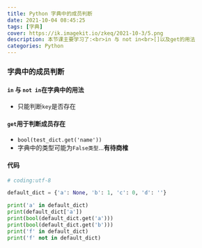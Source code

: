```yaml
---
title: Python 字典中的成员判断
date: 2021-10-04 08:45:25
tags: [字典]
cover: https://ik.imagekit.io/zkeq/2021-10-3/5.png
description: 本节课主要学习了:<br>in 与 not in<br>[]以及get的用法
categories: Python
---
```


### 字典中的成员判断

#### `in` 与 `not in`在字典中的用法

- 只能判断`key`是否存在

#### `get`用于判断成员存在

- `bool(test_dict.get('name'))`
- 字典中的类型可能为`False类型`...**有待商榷**

#### 代码

```python
# coding:utf-8

default_dict = {'a': None, 'b': 1, 'c': 0, 'd': ''}

print('a' in default_dict)
print(default_dict['a'])
print(bool(default_dict.get('a')))
print(bool(default_dict.get('b')))
print('f' in default_dict)
print('f' not in default_dict)

```
